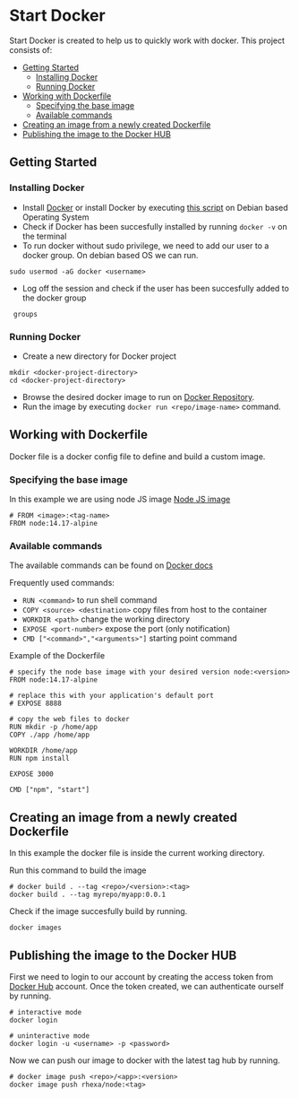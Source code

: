 # Start Docker

Start Docker is created to help us to quickly work with docker. This project consists of:
- [Getting Started](#getting-started)
  - [Installing Docker](#installing-docker)
  - [Running Docker](#running-docker)
- [Working with Dockerfile](#working-with-dockerfile)
  - [Specifying the base image](#specifying-the-base-image)
  - [Available commands](#available-commands)
- [Creating an image from a newly created Dockerfile](#creating-an-image-from-a-newly-created-dockerfile)
- [Publishing the image to the Docker HUB](#publishing-the-image-to-the-docker-hub)

## Getting Started

### Installing Docker
  - Install [Docker](https://docs.docker.com/get-docker/) or install Docker by executing [this script](https://github.com/rhexa/apt-apps/blob/main/docker.sh) on Debian based Operating System
  - Check if Docker has been succesfully installed by running `docker -v` on the terminal
  - To run docker without sudo privilege, we need to add our user to a docker group. On debian based OS we can run.
```
sudo usermod -aG docker <username>
```
  - Log off the session and check if the user has been succesfully added to the docker group
```
 groups 
```

### Running Docker
- Create a new directory for Docker project
```
mkdir <docker-project-directory>
cd <docker-project-directory>
```
- Browse the desired docker image to run on [Docker Repository](https://hub.docker.com/). 
- Run the image by executing `docker run <repo/image-name>` command.

## Working with Dockerfile
Docker file is a docker config file to define and build a custom image.

### Specifying the base image
In this example we are using node JS image [Node JS image](https://hub.docker.com/_/node)
```
# FROM <image>:<tag-name>
FROM node:14.17-alpine
```
### Available commands
The available commands can be found on [Docker docs](https://docs.docker.com/engine/reference/builder/)

Frequently used commands:
- `RUN <command>` to run shell command
- `COPY <source> <destination>` copy files from host to the container
- `WORKDIR <path>` change the working directory
- `EXPOSE <port-number>` expose the port (only notification)
- `CMD ["<command>","<arguments>"]` starting point command

Example of the Dockerfile
```
# specify the node base image with your desired version node:<version>
FROM node:14.17-alpine

# replace this with your application's default port
# EXPOSE 8888

# copy the web files to docker
RUN mkdir -p /home/app
COPY ./app /home/app

WORKDIR /home/app
RUN npm install

EXPOSE 3000

CMD ["npm", "start"]
```

## Creating an image from a newly created Dockerfile
In this example the docker file is inside the current working directory.

Run this command to build the image
```
# docker build . --tag <repo>/<version>:<tag>
docker build . --tag myrepo/myapp:0.0.1
```
Check if the image succesfully build by running.
```
docker images
```

## Publishing the image to the Docker HUB
First we need to login to our account by creating the access token from [Docker Hub](https://hub.docker.com/settings/security) account. Once the token created, we can authenticate ourself by running.
```
# interactive mode
docker login

# uninteractive mode
docker login -u <username> -p <password>
```
Now we can push our image to docker with the latest tag hub by running.

```
# docker image push <repo>/<app>:<version>
docker image push rhexa/node:<tag>
```